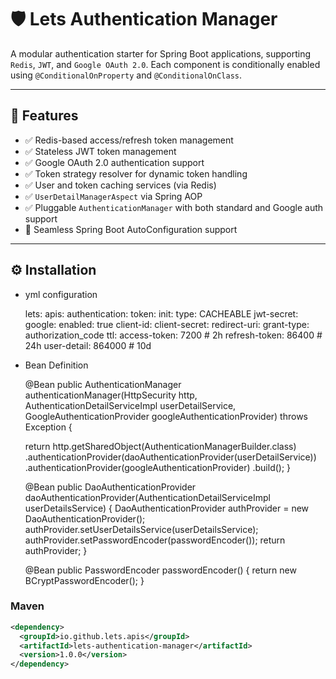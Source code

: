 # 🛡️ Lets Authentication Manager

A modular authentication starter for Spring Boot applications, supporting `Redis`, `JWT`, and `Google OAuth 2.0`. Each component is conditionally enabled using `@ConditionalOnProperty` and `@ConditionalOnClass`.

---

## 🚀 Features

- ✅ Redis-based access/refresh token management
- ✅ Stateless JWT token management
- ✅ Google OAuth 2.0 authentication support
- ✅ Token strategy resolver for dynamic token handling
- ✅ User and token caching services (via Redis)
- ✅ `UserDetailManagerAspect` via Spring AOP
- ✅ Pluggable `AuthenticationManager` with both standard and Google auth support
- 🔌 Seamless Spring Boot AutoConfiguration support

---

## ⚙️ Installation

- yml configuration


    lets:
        apis:
            authentication:
                token:
                    init:
                        type: CACHEABLE
                        jwt-secret:
                    google:
                        enabled: true
                        client-id:
                        client-secret:
                        redirect-uri:
                        grant-type: authorization_code
                ttl:
                    access-token: 7200    # 2h
                    refresh-token: 86400  # 24h
                    user-detail: 864000   # 10d


- Bean Definition


    @Bean
    public AuthenticationManager authenticationManager(HttpSecurity http,
    AuthenticationDetailServiceImpl userDetailService,
    GoogleAuthenticationProvider googleAuthenticationProvider) throws Exception {

    return http.getSharedObject(AuthenticationManagerBuilder.class)
            .authenticationProvider(daoAuthenticationProvider(userDetailService))
            .authenticationProvider(googleAuthenticationProvider)
            .build();
    }

    @Bean
    public DaoAuthenticationProvider daoAuthenticationProvider(AuthenticationDetailServiceImpl userDetailsService) {
    DaoAuthenticationProvider authProvider = new DaoAuthenticationProvider();
    authProvider.setUserDetailsService(userDetailsService);
    authProvider.setPasswordEncoder(passwordEncoder());
    return authProvider;
    }
    
    @Bean
    public PasswordEncoder passwordEncoder() {
    return new BCryptPasswordEncoder();
    }

### Maven

```xml
<dependency>
  <groupId>io.github.lets.apis</groupId>
  <artifactId>lets-authentication-manager</artifactId>
  <version>1.0.0</version>
</dependency>

